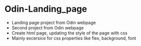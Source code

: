 # Odin-Landing_page
 - Landing page project from Odin webpage
 - Second project from Odin webpage 
 - Create html page, updating the style of the page with css
 - Mainly excersice for css properties like flex, background, font 
